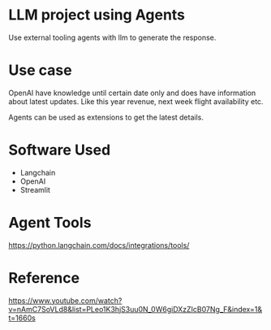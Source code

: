 # LLM project using Agents

Use external tooling agents with llm to generate the response.

# Use case

OpenAI have knowledge until certain date only and does have information about latest updates. Like this year revenue, 
next week flight availability etc.

Agents can be used as extensions to get the latest details.

# Software Used

- Langchain
- OpenAI
- Streamlit

# Agent Tools

https://python.langchain.com/docs/integrations/tools/

# Reference

https://www.youtube.com/watch?v=nAmC7SoVLd8&list=PLeo1K3hjS3uu0N_0W6giDXzZIcB07Ng_F&index=1&t=1660s